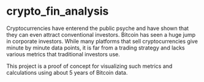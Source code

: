 # crypto_fin_analysis

Cryptocurrencies have enterend the public psyche and have shown that they can even attract conventional investors. Bitcoin has seen a huge jump in corporate investors. While many platforms that sell cryptocurrencies give minute by minute data points, it is far from a trading strategy and lacks various metrics that traditional investors use. 

This project is a proof of concept for visualizing such metrics and calculations using about 5 years of Bitcoin data. 

